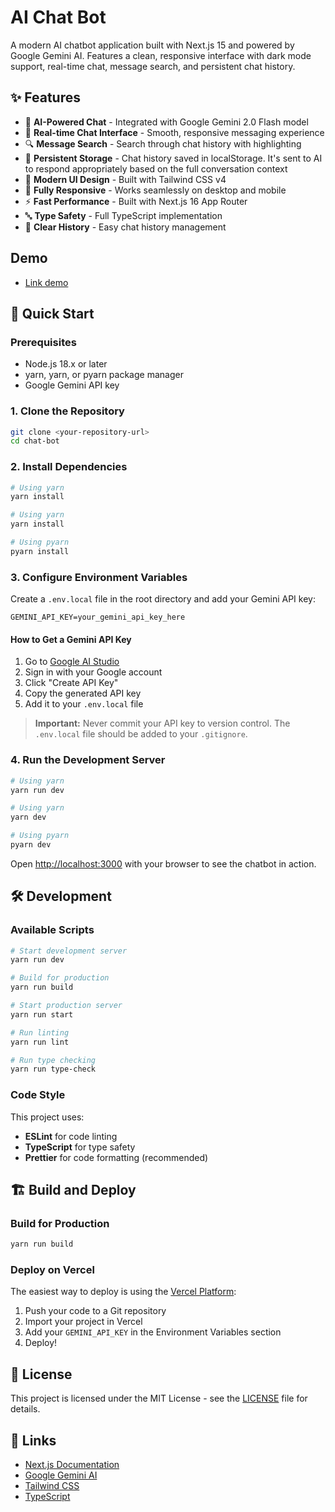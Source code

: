 # AI Chat Bot

A modern AI chatbot application built with Next.js 15 and powered by Google Gemini AI. Features a clean, responsive interface with dark mode support, real-time chat, message search, and persistent chat history.

## ✨ Features

- 🤖 **AI-Powered Chat** - Integrated with Google Gemini 2.0 Flash model
- 💬 **Real-time Chat Interface** - Smooth, responsive messaging experience
- 🔍 **Message Search** - Search through chat history with highlighting
- 💾 **Persistent Storage** - Chat history saved in localStorage. It's sent to AI to respond appropriately based on the full conversation context
- 🎨 **Modern UI Design** - Built with Tailwind CSS v4
- 📱 **Fully Responsive** - Works seamlessly on desktop and mobile
- ⚡ **Fast Performance** - Built with Next.js 16 App Router
- 🔤 **Type Safety** - Full TypeScript implementation
- 🧹 **Clear History** - Easy chat history management

## Demo

- [Link demo](https://*.vercel.app/login)

## 🚀 Quick Start

### Prerequisites

- Node.js 18.x or later
- yarn, yarn, or pyarn package manager
- Google Gemini API key

### 1. Clone the Repository

```bash
git clone <your-repository-url>
cd chat-bot
```

### 2. Install Dependencies

```bash
# Using yarn
yarn install

# Using yarn
yarn install

# Using pyarn
pyarn install
```

### 3. Configure Environment Variables

Create a `.env.local` file in the root directory and add your Gemini API key:

```env
GEMINI_API_KEY=your_gemini_api_key_here
```

#### How to Get a Gemini API Key

1. Go to [Google AI Studio](https://makersuite.google.com/app/apikey)
2. Sign in with your Google account
3. Click "Create API Key"
4. Copy the generated API key
5. Add it to your `.env.local` file

> **Important:** Never commit your API key to version control. The `.env.local` file should be added to your `.gitignore`.

### 4. Run the Development Server

```bash
# Using yarn
yarn run dev

# Using yarn
yarn dev

# Using pyarn
pyarn dev
```

Open [http://localhost:3000](http://localhost:3000) with your browser to see the chatbot in action.

## 🛠️ Development

### Available Scripts

```bash
# Start development server
yarn run dev

# Build for production
yarn run build

# Start production server
yarn run start

# Run linting
yarn run lint

# Run type checking
yarn run type-check
```

### Code Style

This project uses:

- **ESLint** for code linting
- **TypeScript** for type safety
- **Prettier** for code formatting (recommended)

## 🏗️ Build and Deploy

### Build for Production

```bash
yarn run build
```

### Deploy on Vercel

The easiest way to deploy is using the [Vercel Platform](https://vercel.com/new):

1. Push your code to a Git repository
2. Import your project in Vercel
3. Add your `GEMINI_API_KEY` in the Environment Variables section
4. Deploy!

## 📄 License

This project is licensed under the MIT License - see the [LICENSE](LICENSE) file for details.

## 🔗 Links

- [Next.js Documentation](https://nextjs.org/docs)
- [Google Gemini AI](https://ai.google.dev/)
- [Tailwind CSS](https://tailwindcss.com/)
- [TypeScript](https://www.typescriptlang.org/)
